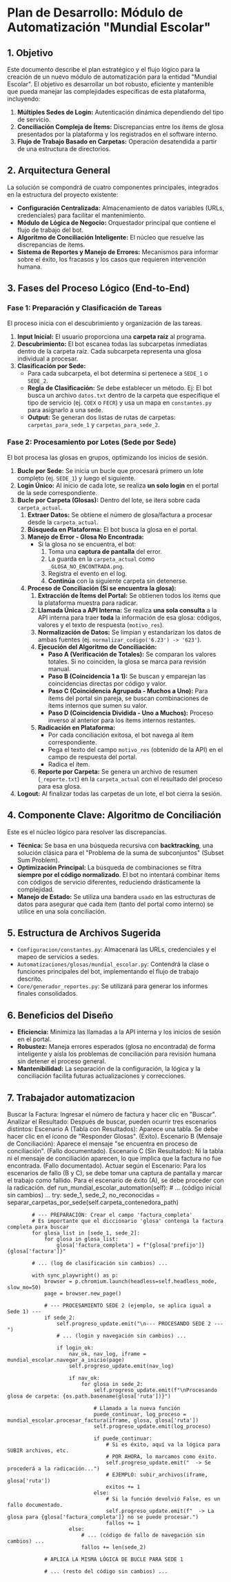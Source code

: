 # Plan de Desarrollo: Módulo de Automatización "Mundial Escolar"

## 1. Objetivo

Este documento describe el plan estratégico y el flujo lógico para la creación de un nuevo módulo de automatización para la entidad "Mundial Escolar". El objetivo es desarrollar un bot robusto, eficiente y mantenible que pueda manejar las complejidades específicas de esta plataforma, incluyendo:

1.  **Múltiples Sedes de Login:** Autenticación dinámica dependiendo del tipo de servicio.
2.  **Conciliación Compleja de Ítems:** Discrepancias entre los ítems de glosa presentados por la plataforma y los registrados en el software interno.
3.  **Flujo de Trabajo Basado en Carpetas:** Operación desatendida a partir de una estructura de directorios.

## 2. Arquitectura General

La solución se compondrá de cuatro componentes principales, integrados en la estructura del proyecto existente:

*   **Configuración Centralizada:** Almacenamiento de datos variables (URLs, credenciales) para facilitar el mantenimiento.
*   **Módulo de Lógica de Negocio:** Orquestador principal que contiene el flujo de trabajo del bot.
*   **Algoritmo de Conciliación Inteligente:** El núcleo que resuelve las discrepancias de ítems.
*   **Sistema de Reportes y Manejo de Errores:** Mecanismos para informar sobre el éxito, los fracasos y los casos que requieren intervención humana.

## 3. Fases del Proceso Lógico (End-to-End)

### Fase 1: Preparación y Clasificación de Tareas

El proceso inicia con el descubrimiento y organización de las tareas.

1.  **Input Inicial:** El usuario proporciona una **carpeta raíz** al programa.
2.  **Descubrimiento:** El bot escanea todas las subcarpetas inmediatas dentro de la carpeta raíz. Cada subcarpeta representa una glosa individual a procesar.
3.  **Clasificación por Sede:**
    *   Para cada subcarpeta, el bot determina si pertenece a `SEDE_1` o `SEDE_2`.
    *   **Regla de Clasificación:** Se debe establecer un método. Ej: El bot busca un archivo `datos.txt` dentro de la carpeta que especifique el tipo de servicio (ej. `COEX` o `FECR`) y usa un mapa en `constantes.py` para asignarlo a una sede.
    *   **Output:** Se generan dos listas de rutas de carpetas: `carpetas_para_sede_1` y `carpetas_para_sede_2`.

### Fase 2: Procesamiento por Lotes (Sede por Sede)

El bot procesa las glosas en grupos, optimizando los inicios de sesión.

1.  **Bucle por Sede:** Se inicia un bucle que procesará primero un lote completo (ej. `SEDE_1`) y luego el siguiente.
2.  **Login Único:** Al inicio de cada lote, se realiza **un solo login** en el portal de la sede correspondiente.
3.  **Bucle por Carpeta (Glosas):** Dentro del lote, se itera sobre cada `carpeta_actual`.
    1.  **Extraer Datos:** Se obtiene el número de glosa/factura a procesar desde la `carpeta_actual`.
    2.  **Búsqueda en Plataforma:** El bot busca la glosa en el portal.
    3.  **Manejo de Error - Glosa No Encontrada:**
        *   Si la glosa no se encuentra, el bot:
            1.  Toma una **captura de pantalla** del error.
            2.  La guarda en la `carpeta_actual` como `_GLOSA_NO_ENCONTRADA.png`.
            3.  Registra el evento en el log.
            4.  **Continúa** con la siguiente carpeta sin detenerse.
    4.  **Proceso de Conciliación (Si se encuentra la glosa):**
        1.  **Extracción de Ítems del Portal:** Se obtienen todos los ítems que la plataforma muestra para radicar.
        2.  **Llamada Única a API Interna:** Se realiza **una sola consulta** a la API interna para traer **toda** la información de esa glosa: códigos, valores y el texto de respuesta (`motivo_res`).
        3.  **Normalización de Datos:** Se limpian y estandarizan los datos de ambas fuentes (ej. `normalizar_codigo('6.23') -> '623'`).
        4.  **Ejecución del Algoritmo de Conciliación:**
            *   **Paso A (Verificación de Totales):** Se comparan los valores totales. Si no coinciden, la glosa se marca para revisión manual.
            *   **Paso B (Coincidencia 1 a 1):** Se buscan y emparejan las coincidencias directas por código y valor.
            *   **Paso C (Coincidencia Agrupada - Muchos a Uno):** Para ítems del portal sin pareja, se buscan combinaciones de ítems internos que sumen su valor.
            *   **Paso D (Coincidencia Dividida - Uno a Muchos):** Proceso inverso al anterior para los ítems internos restantes.
        5.  **Radicación en Plataforma:**
            *   Por cada conciliación exitosa, el bot navega al ítem correspondiente.
            *   Pega el texto del campo `motivo_res` (obtenido de la API) en el campo de respuesta del portal.
            *   Radica el ítem.
        6.  **Reporte por Carpeta:** Se genera un archivo de resumen (`_reporte.txt`) en la `carpeta_actual` con el resultado del proceso para esa glosa.
4.  **Logout:** Al finalizar todas las carpetas de un lote, el bot cierra la sesión.

## 4. Componente Clave: Algoritmo de Conciliación

Este es el núcleo lógico para resolver las discrepancias.

*   **Técnica:** Se basa en una búsqueda recursiva con **backtracking**, una solución clásica para el "Problema de la suma de subconjuntos" (Subset Sum Problem).
*   **Optimización Principal:** La búsqueda de combinaciones se filtra **siempre por el código normalizado**. El bot no intentará combinar ítems con códigos de servicio diferentes, reduciendo drásticamente la complejidad.
*   **Manejo de Estado:** Se utiliza una bandera `usado` en las estructuras de datos para asegurar que cada ítem (tanto del portal como interno) se utilice en una sola conciliación.

## 5. Estructura de Archivos Sugerida

*   `Configuracion/constantes.py`: Almacenará las URLs, credenciales y el mapeo de servicios a sedes.
*   `Automatizaciones/glosas/mundial_escolar.py`: Contendrá la clase o funciones principales del bot, implementando el flujo de trabajo descrito.
*   `Core/generador_reportes.py`: Se utilizará para generar los informes finales consolidados.

## 6. Beneficios del Diseño

*   **Eficiencia:** Minimiza las llamadas a la API interna y los inicios de sesión en el portal.
*   **Robustez:** Maneja errores esperados (glosa no encontrada) de forma inteligente y aísla los problemas de conciliación para revisión humana sin detener el proceso general.
*   **Mantenibilidad:** La separación de la configuración, la lógica y la conciliación facilita futuras actualizaciones y correcciones.

## 7. Trabajador automatizacion
Buscar la Factura: Ingresar el número de factura y hacer clic en "Buscar".
Analizar el Resultado: Después de buscar, pueden ocurrir tres escenarios distintos:
Escenario A (Tabla con Resultados): Aparece una tabla. Se debe hacer clic en el ícono de "Responder Glosas". (Éxito).
Escenario B (Mensaje de Conciliación): Aparece el mensaje "se encuentra en proceso de conciliación". (Fallo documentado).
Escenario C (Sin Resultados): Ni la tabla ni el mensaje de conciliación aparecen, lo que implica que la factura no fue encontrada. (Fallo documentado).
Actuar según el Escenario: Para los escenarios de fallo (B y C), se debe tomar una captura de pantalla y marcar el trabajo como fallido. Para el escenario de éxito (A), se debe proceder con la radicación.
def run_mundial_escolar_automation(self):
        # ... (código inicial sin cambios) ...
        try:
            sede_1, sede_2, no_reconocidas = separar_carpetas_por_sede(self.carpeta_contenedora_path)

            # --- PREPARACIÓN: Crear el campo 'factura_completa'
            # Es importante que el diccionario 'glosa' contenga la factura completa para buscar
            for glosa_list in [sede_1, sede_2]:
                for glosa in glosa_list:
                    glosa['factura_completa'] = f"{glosa['prefijo']}{glosa['factura']}"

            # ... (log de clasificación sin cambios) ...

            with sync_playwright() as p:
                browser = p.chromium.launch(headless=self.headless_mode, slow_mo=50)
                page = browser.new_page()

                # --- PROCESAMIENTO SEDE 2 (ejemplo, se aplica igual a Sede 1) ---
                if sede_2:
                    self.progreso_update.emit("\n--- PROCESANDO SEDE 2 ---")
                    # ... (login y navegación sin cambios) ...
                    
                    if login_ok:
                        nav_ok, nav_log, iframe = mundial_escolar.navegar_a_inicio(page)
                        self.progreso_update.emit(nav_log)
                        
                        if nav_ok:
                            for glosa in sede_2:
                                self.progreso_update.emit(f"\nProcesando glosa de carpeta: {os.path.basename(glosa['ruta'])}")
                                
                                # Llamada a la nueva función
                                puede_continuar, log_proceso = mundial_escolar.procesar_factura(iframe, glosa, glosa['ruta'])
                                self.progreso_update.emit(log_proceso)
                                
                                if puede_continuar:
                                    # Si es éxito, aquí va la lógica para SUBIR archivos, etc.
                                    # POR AHORA, lo marcamos como éxito.
                                    self.progreso_update.emit("  -> Se procederá a la radicación...")
                                    # EJEMPLO: subir_archivos(iframe, glosa['ruta'])
                                    exitos += 1
                                else:
                                    # Si la función devolvió False, es un fallo documentado.
                                    self.progreso_update.emit(f"  -> La glosa para {glosa['factura_completa']} no se puede procesar.")
                                    fallos += 1
                        else:
                            # ... (código de fallo de navegación sin cambios) ...
                            fallos += len(sede_2)
                
                # APLICA LA MISMA LÓGICA DE BUCLE PARA SEDE 1

                # ... (resto del código sin cambios) ...